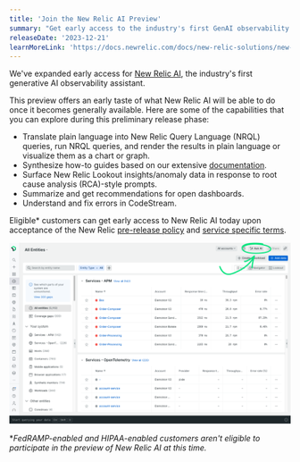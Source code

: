 ```yaml
---
title: 'Join the New Relic AI Preview'
summary: "Get early access to the industry's first GenAI observability assistant"
releaseDate: '2023-12-21'
learnMoreLink: 'https://docs.newrelic.com/docs/new-relic-solutions/new-relic-one/core-concepts/new-relic-ai/'
---
```


We've expanded early access for [New Relic AI](https://docs.newrelic.com/docs/new-relic-solutions/new-relic-one/core-concepts/new-relic-ai/), the industry's first generative AI observability assistant.

This preview offers an early taste of what New Relic AI will be able to do once it becomes generally available. Here are some of the capabilities that you can explore during this preliminary release phase:

* Translate plain language into New Relic Query Language (NRQL) queries, run NRQL queries, and render the results in plain language or visualize them as a chart or graph.
* Synthesize how-to guides based on our extensive [documentation](https://docs.newrelic.com/).
* Surface New Relic Lookout insights/anomaly data in response to root cause analysis (RCA)-style prompts.
* Summarize and get recommendations for open dashboards.
* Understand and fix errors in CodeStream.

Eligible* customers can get early access to New Relic AI today upon acceptance of the New Relic [pre-release policy](https://docs.newrelic.com/docs/licenses/license-information/referenced-policies/new-relic-pre-release-policy/) and [service specific terms](https://newrelic.com/termsandconditions/service-specific).

![Screenshot of All Entities with arrow pointing to Ask AI button](./images/all_entities_ask_ai.webp "Screenshot of All Entities with arrow pointing to Ask AI button")

**FedRAMP-enabled and HIPAA-enabled customers aren't eligible to participate in the preview of New Relic AI at this time.*

